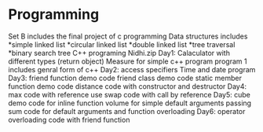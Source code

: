 # Programming
Set B includes the final project of c programming
Data structures includes
    *simple linked list
    *circular linked list
    *double linked list
    *tree traversal
    *binary search tree
C++ programing
Nidhi.zip
Day1:
      Calaculator with different types (return object)
      Measure for simple c++ program
      program 1 includes genral form of c++
Day2:
      access specifiers
      Time and date program
Day3:
      friend function demo code
      friend class demo code
      static member function demo code
      distance code with constructor and destructor
Day4:
      max code with reference use
      swap code with call by reference
Day5:
      cube demo code for inline function
      volume for simple default arguments passing
      sum code for default arguments and function overloading
Day6:
      operator overloading code with friend function
      
